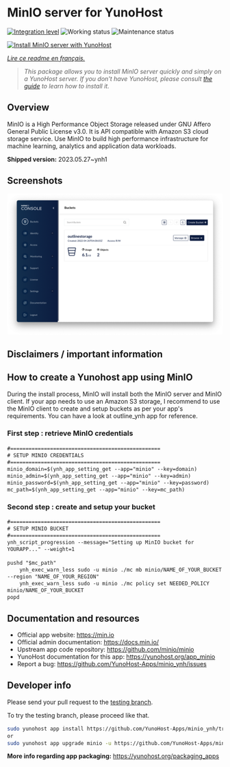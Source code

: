 <!--
N.B.: This README was automatically generated by https://github.com/YunoHost/apps/tree/master/tools/README-generator
It shall NOT be edited by hand.
-->

# MinIO server for YunoHost

[![Integration level](https://dash.yunohost.org/integration/minio.svg)](https://dash.yunohost.org/appci/app/minio) ![Working status](https://ci-apps.yunohost.org/ci/badges/minio.status.svg) ![Maintenance status](https://ci-apps.yunohost.org/ci/badges/minio.maintain.svg)

[![Install MinIO server with YunoHost](https://install-app.yunohost.org/install-with-yunohost.svg)](https://install-app.yunohost.org/?app=minio)

*[Lire ce readme en français.](./README_fr.md)*

> *This package allows you to install MinIO server quickly and simply on a YunoHost server.
If you don't have YunoHost, please consult [the guide](https://yunohost.org/#/install) to learn how to install it.*

## Overview

MinIO is a High Performance Object Storage released under GNU Affero General Public License v3.0. It is API compatible with Amazon S3 cloud storage service. Use MinIO to build high performance infrastructure for machine learning, analytics and application data workloads.


**Shipped version:** 2023.05.27~ynh1

## Screenshots

![Screenshot of MinIO server](./doc/screenshots/minio-browser.png)

## Disclaimers / important information

## How to create a Yunohost app using MinIO
During the install process, MinIO will install both the MinIO server and MinIO client.
If your app needs to use an Amazon S3 storage, I recommend to use the MinIO client to create and setup buckets as per your app's requirements. You can have a look at outline_ynh app for reference.

### First step : retrieve MinIO credentials
```
#=================================================
# SETUP MINIO CREDENTIALS
#=================================================
minio_domain=$(ynh_app_setting_get --app="minio" --key=domain)
minio_admin=$(ynh_app_setting_get --app="minio" --key=admin)
minio_password=$(ynh_app_setting_get --app="minio" --key=password)
mc_path=$(ynh_app_setting_get --app="minio" --key=mc_path)
```

### Second step : create and setup your bucket
```
#=================================================
# SETUP MINIO BUCKET
#=================================================
ynh_script_progression --message="Setting up MinIO bucket for YOURAPP..." --weight=1

pushd "$mc_path"
	ynh_exec_warn_less sudo -u minio ./mc mb minio/NAME_OF_YOUR_BUCKET --region "NAME_OF_YOUR_REGION"
	ynh_exec_warn_less sudo -u minio ./mc policy set NEEDED_POLICY minio/NAME_OF_YOUR_BUCKET
popd
```
## Documentation and resources

* Official app website: <https://min.io>
* Official admin documentation: <https://docs.min.io/>
* Upstream app code repository: <https://github.com/minio/minio>
* YunoHost documentation for this app: <https://yunohost.org/app_minio>
* Report a bug: <https://github.com/YunoHost-Apps/minio_ynh/issues>

## Developer info

Please send your pull request to the [testing branch](https://github.com/YunoHost-Apps/minio_ynh/tree/testing).

To try the testing branch, please proceed like that.

``` bash
sudo yunohost app install https://github.com/YunoHost-Apps/minio_ynh/tree/testing --debug
or
sudo yunohost app upgrade minio -u https://github.com/YunoHost-Apps/minio_ynh/tree/testing --debug
```

**More info regarding app packaging:** <https://yunohost.org/packaging_apps>
